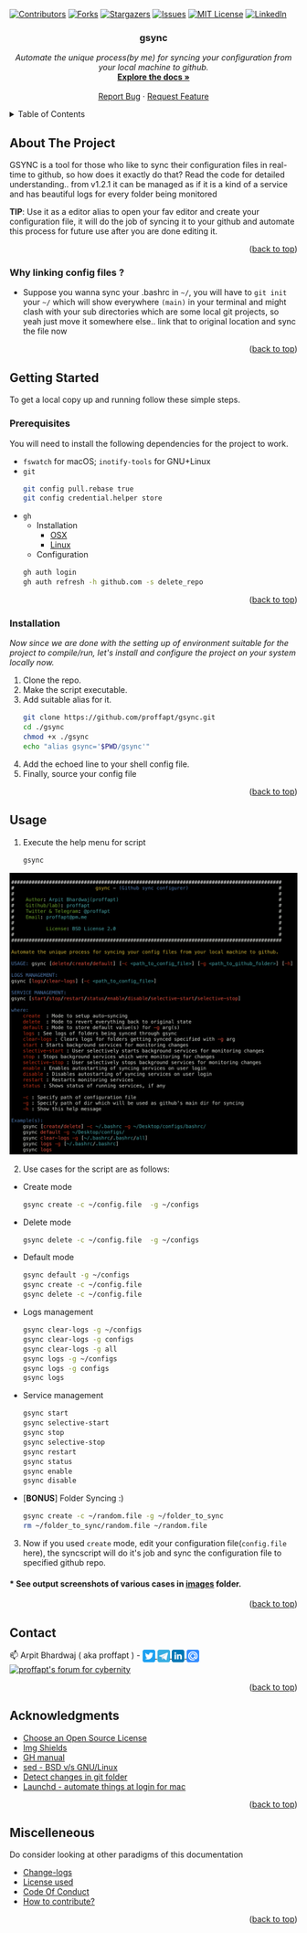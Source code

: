 <div id="top"></div>

<!-- PROJECT SHIELDS -->
<!-- https://www.markdownguide.org/basic-syntax/#reference-style-links-->
[![Contributors][contributors-shield]][contributors-url]
[![Forks][forks-shield]][forks-url]
[![Stargazers][stars-shield]][stars-url]
[![Issues][issues-shield]][issues-url]
[![MIT License][license-shield]][license-url]
[![LinkedIn][linkedin-shield]][linkedin-url]
  
  <h3 align="center">gsync</h3>

  <p align="center">
    <i>Automate the unique process(by me) for syncing your configuration from your local machine to github.</i>
    <br />
    <a href="https://github.com/proffapt/gsync"><strong>Explore the docs »</strong></a>
    <br />
    <br />
    <a href="https://github.com/proffapt/gsync/issues">Report Bug</a>
    ·
    <a href="https://github.com/proffapt/gsync/issues">Request Feature</a>
  </p>
</div>


<!-- TABLE OF CONTENTS -->
<details>
  <summary>Table of Contents</summary>
  <ol>
    <li>
      <a href="#about-the-project">About The Project</a>
      <ul>
        <li><a href="#why-linking-config-files-?">Why linking config files ?</a></li>
      </ul>
    </li>
    <li>
      <a href="#getting-started">Getting Started</a>
      <ul>
        <li><a href="#prerequisites">Prerequisites</a></li>
        <li><a href="#installation">Installation</a></li>
      </ul>
    </li>
    <li><a href="#usage">Usage</a></li>
    <li><a href="#contributing">Contributing</a></li>
    <li><a href="#changelog">Change.log</a></li>
    <li><a href="#license">License</a></li>
    <li><a href="#contact">Contact</a></li>
    <li><a href="#acknowledgments">Acknowledgments</a></li>
  </ol>
</details>


<!-- ABOUT THE PROJECT -->
## About The Project

GSYNC is a tool for those who like to sync their configuration files in real-time to github, so how does it exactly do that? Read the code for detailed understanding.. from v1.2.1 it can be managed as if it is a kind of a service and has beautiful logs for every folder being monitored

**TIP**: Use it as a editor alias to open your fav editor and create your configuration file, it will do the job of syncing it to your github and automate this process for future use after you are done editing it.

<p align="right">(<a href="#top">back to top</a>)</p>

<div id="why-linking-config-files-?"></div>

### Why linking config files ?

- Suppose you wanna sync your .bashrc in `~/`, you will have to `git init` your `~/` which will show everywhere `(main)` in your terminal and might clash with your sub directories which are some local git projects, so yeah just move it somewhere else.. link that to original location and sync the file now

<p align="right">(<a href="#top">back to top</a>)</p>

<!-- GETTING STARTED -->
## Getting Started

To get a local copy up and running follow these simple steps.

### Prerequisites
You will need to install the following dependencies for the project to work.
* `fswatch` for macOS; `inotify-tools` for GNU+Linux
* `git`
  ```sh
  git config pull.rebase true
  git config credential.helper store
  ```
* `gh`
  - Installation
    - [OSX](https://cli.github.com/manual/installation)
    - [Linux](https://github.com/cli/cli/blob/trunk/docs/install_linux.md)
  - Configuration
  ```sh
  gh auth login
  gh auth refresh -h github.com -s delete_repo
  ```

<p align="right">(<a href="#top">back to top</a>)</p>

### Installation

_Now since we are done with the setting up of environment suitable for the project to compile/run, let's install and configure the project on your system locally now._
1. Clone the repo.
2. Make the script executable.
3. Add suitable alias for it.
   ```sh
   git clone https://github.com/proffapt/gsync.git
   cd ./gsync
   chmod +x ./gsync
   echo "alias gsync='$PWD/gsync'"
   ```
4. Add the echoed line to your shell config file.
5. Finally, source your config file

<p align="right">(<a href="#top">back to top</a>)</p>


<!-- USAGE EXAMPLES -->
## Usage

1. Execute the help menu for script
   ```sh
   gsync
   ```
<div align="center">
  <a href="https://github.com/proffapt/gsync">
    <img src="images/help_v1-3.png" alt="product screenshot">
  </a>
</div>

2. Use cases for the script are as follows:
* Create mode
  ```sh
  gsync create -c ~/config.file  -g ~/configs
  ```
  
* Delete mode
  ```sh
  gsync delete -c ~/config.file  -g ~/configs
  ```
  
* Default mode
   ```sh
   gsync default -g ~/configs
   gsync create -c ~/config.file
   gsync delete -c ~/config.file
   ```
   
* Logs management
   ```sh
   gsync clear-logs -g ~/configs
   gsync clear-logs -g configs
   gsync clear-logs -g all
   gsync logs -g ~/configs
   gsync logs -g configs
   gsync logs
   ```
   
* Service management
   ```sh
   gsync start
   gsync selective-start
   gsync stop
   gsync selective-stop
   gsync restart
   gsync status
   gsync enable
   gsync disable
   ```
  
* [**BONUS**] Folder Syncing :)
  ```sh
  gsync create -c ~/random.file -g ~/folder_to_sync
  rm ~/folder_to_sync/random.file ~/random.file
  ```
   
3. Now if you used `create` mode, edit your configuration file(`config.file` here), the syncscript will do it's job and sync the configuration file to specified github repo.
  
#### * See output screenshots of various cases in [images](https://github.com/proffapt/gsync/tree/main/images) folder.

<p align="right">(<a href="#top">back to top</a>)</p>

<!-- CONTACT -->
## Contact

<p>
📫 Arpit Bhardwaj ( aka proffapt ) -   

<a href="https://twitter.com/proffapt">
  <img align="center" alt="proffapt's Twitter " width="22px" src="https://raw.githubusercontent.com/edent/SuperTinyIcons/master/images/svg/twitter.svg" />
</a>
<a href="https://t.me/proffapt">
  <img align="center" alt="proffapt's Telegram" width="22px" src="https://raw.githubusercontent.com/edent/SuperTinyIcons/master/images/svg/telegram.svg" />
</a>
<a href="https://www.linkedin.com/in/proffapt/">
  <img align="center" alt="proffapt's LinkedIn" width="22px" src="https://raw.githubusercontent.com/edent/SuperTinyIcons/master/images/svg/linkedin.svg" />
</a> 
<a href="mailto:proffapt@pm.me">
  <img align="center" alt="proffapt's mail" width="22px" src="https://raw.githubusercontent.com/edent/SuperTinyIcons/master/images/svg/mail.svg" />
</a> 
<a href="https://cybernity.group">
  <img align="center" alt="proffapt's forum for cybernity" width="22px" src="https://cybernity.group/uploads/default/original/1X/a8338f86bbbedd39701c85d5f32cf3d817c04c27.png" />
</a> 
</p>

<p align="right">(<a href="#top">back to top</a>)</p>

<!-- ACKNOWLEDGMENTS -->
## Acknowledgments

* [Choose an Open Source License](https://choosealicense.com)
* [Img Shields](https://shields.io)
* [GH manual](https://cli.github.com/manual/gh_repo_create)
* [sed - BSD v/s GNU/Linux](https://unix.stackexchange.com/questions/401905/bsd-sed-vs-gnu-sed-and-i)
* [Detect changes in git folder](https://stackoverflow.com/questions/13715544/shell-script-to-check-git-for-changes-and-then-loop-through-changed-files)
* [Launchd - automate things at login for mac](https://stackoverflow.com/questions/6442364/running-script-upon-login-in-mac-os-x)

<p align="right">(<a href="#top">back to top</a>)</p>

## Miscelleneous

Do consider looking at other paradigms of this documentation
  - [Change-logs](CHANGELOG.md)
  - [License used](LICENSE.txt)
  - [Code Of Conduct](CODE_OF_CONDUCT.md)
  - [How to contribute?](CONTRIBUTING.md)

<p align="right">(<a href="#top">back to top</a>)</p>

<!-- MARKDOWN LINKS & IMAGES -->

[contributors-shield]: https://img.shields.io/github/contributors/proffapt/gsync.svg?style=for-the-badge
[contributors-url]: https://github.com/proffapt/gsync/graphs/contributors
[forks-shield]: https://img.shields.io/github/forks/proffapt/gsync.svg?style=for-the-badge
[forks-url]: https://github.com/proffapt/gsync/network/members
[stars-shield]: https://img.shields.io/github/stars/proffapt/gsync.svg?style=for-the-badge
[stars-url]: https://github.com/proffapt/gsync/stargazers
[issues-shield]: https://img.shields.io/github/issues/proffapt/gsync.svg?style=for-the-badge
[issues-url]: https://github.com/proffapt/gsync/issues
[license-shield]: https://img.shields.io/github/license/proffapt/gsync.svg?style=for-the-badge
[license-url]: https://github.com/proffapt/gsync/blob/master/LICENSE.txt
[linkedin-shield]: https://img.shields.io/badge/-LinkedIn-black.svg?style=for-the-badge&logo=linkedin&colorB=555
[linkedin-url]: https://linkedin.com/in/proffapt
[product-screenshot]: .images/screenshot.png
